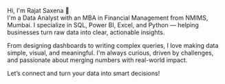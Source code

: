 Hi, I'm Rajat Saxena 👋  
I'm a Data Analyst with an MBA in Financial Management from NMIMS, Mumbai. I specialize in SQL, Power BI, Excel, and Python — helping businesses turn raw data into clear, actionable insights.

From designing dashboards to writing complex queries, I love making data simple, visual, and meaningful. I'm always curious, driven by challenges, and passionate about merging numbers with real-world impact.

Let’s connect and turn your data into smart decisions!

